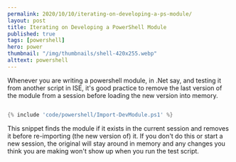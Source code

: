 ```yaml
---
permalink: 2020/10/10/iterating-on-developing-a-ps-module/
layout: post
title: Iterating on Developing a PowerShell Module
published: true
tags: [powershell]
hero: power
thumbnail: "/img/thumbnails/shell-420x255.webp"
alttext: powershell
---
```


Whenever you are writing a powershell module, in .Net say, and testing it from another script in ISE, it's good practice to remove the last version of the module from a session
before loading the new version into memory.

```powershell

{% include 'code/powershell/Import-DevModule.ps1' %}

```

This snippet finds the module if it exists in the current session and removes it before re-importing (the new version of) it. If you don't do this or start a new session, the original
will stay around in memory and any changes you think you are making won't show up when you run the test script.
